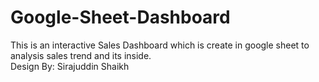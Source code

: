 # Google-Sheet-Dashboard
This is an interactive Sales Dashboard which is create in google sheet to analysis sales trend and its inside.
<br>
Design By: Sirajuddin Shaikh
